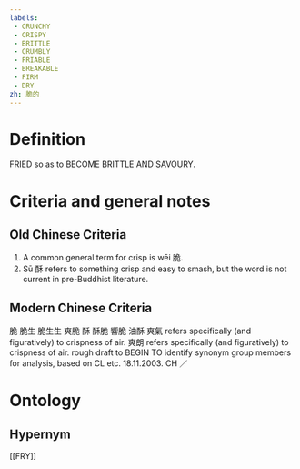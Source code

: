 ```yaml
---
labels: 
 - CRUNCHY
 - CRISPY
 - BRITTLE
 - CRUMBLY
 - FRIABLE
 - BREAKABLE
 - FIRM
 - DRY
zh: 脆的
---
```


# Definition
FRIED so as to BECOME BRITTLE AND SAVOURY.
# Criteria and general notes
## Old Chinese Criteria
1. A common general term for crisp is wēi 脆.
2. Sū 酥 refers to something crisp and easy to smash, but the word is not current in pre-Buddhist literature.
## Modern Chinese Criteria
脆
脆生
脆生生
爽脆
酥
酥脆
響脆
油酥
爽氣 refers specifically (and figuratively) to crispness of air.
爽朗 refers specifically (and figuratively) to crispness of air.
rough draft to BEGIN TO identify synonym group members for analysis, based on CL etc. 18.11.2003. CH ／
# Ontology

## Hypernym
[[FRY]]